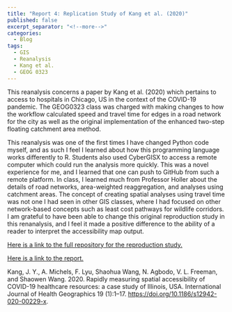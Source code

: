```yaml
---
title: "Report 4: Replication Study of Kang et al. (2020)"
published: false
excerpt_separator: "<!--more-->"
categories:
  - Blog
tags:
  - GIS
  - Reanalysis
  - Kang et al.
  - GEOG 0323
---
```


This reanalysis concerns a paper by Kang et al. (2020) which pertains to access to hospitals in Chicago, US in the context of the COVID-19 pandemic. The GEOG0323 class was charged with making changes to how the workflow calculated speed and travel time for edges in a road network for the city as well as the original implementation of the enhanced two-step floating catchment area method.

This reanalysis was one of the first times I have changed Python code myself, and as such I feel I learned about how this programming language works differently to R. Students also used CyberGISX to access a remote computer which could run the analysis more quickly. This was a novel experience for me, and I learned that one can push to GitHub from such a remote platform. In class, I learned much from Professor Holler about the details of road networks, area-weighted reaggregation, and analyses using catchment areas. The concept of creating spatial analyses using travel time was not one I had seen in other GIS classes, where I had focused on other network-based concepts such as least cost pathways for wildlife corridors. I am grateful to have been able to change this original reproduction study in this renanalysis, and I feel it made a positive difference to the ability of a reader to interpret the accessibility map output.

[Here is a link to the full repository for the reproduction study.](https://github.com/andya17/RPr-Kang-2020)

[Here is a link to the report.](https://andya17.github.io/RPr-Kang-2020/) 


Kang, J. Y., A. Michels, F. Lyu, Shaohua Wang, N. Agbodo, V. L. Freeman, and Shaowen Wang. 2020. Rapidly measuring spatial accessibility of COVID-19 healthcare resources: a case study of Illinois, USA. International Journal of Health Geographics 19 (1):1–17. <https://doi.org/10.1186/s12942-020-00229-x>.